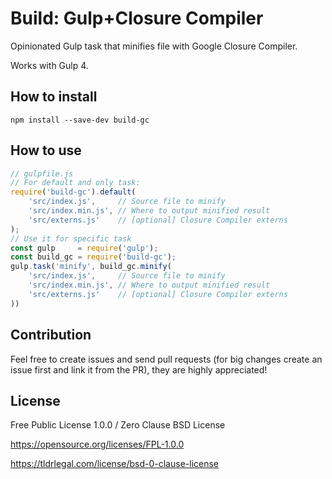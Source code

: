 # Build: Gulp+Closure Compiler
Opinionated Gulp task that minifies file with Google Closure Compiler.

Works with Gulp 4.

## How to install
```
npm install --save-dev build-gc
```

## How to use
```javascript
// gulpfile.js
// For default and only task:
require('build-gc').default(
    'src/index.js',     // Source file to minify
    'src/index.min.js', // Where to output minified result
    'src/externs.js'    // [optional] Closure Compiler externs
);
// Use it for specific task
const gulp     = require('gulp');
const build_gc = require('build-gc');
gulp.task('minify', build_gc.minify(
    'src/index.js',     // Source file to minify
    'src/index.min.js', // Where to output minified result
    'src/externs.js'    // [optional] Closure Compiler externs
))
```

## Contribution
Feel free to create issues and send pull requests (for big changes create an issue first and link it from the PR), they are highly appreciated!

## License
Free Public License 1.0.0 / Zero Clause BSD License

https://opensource.org/licenses/FPL-1.0.0

https://tldrlegal.com/license/bsd-0-clause-license
